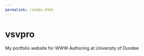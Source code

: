 ```yaml
---
permalink: /index.html
---
```

# vsvpro
My portfolio website for WWW Authoring at University of Dundee
